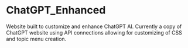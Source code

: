 # ChatGPT_Enhanced
Website built to customize and enhance ChatGPT AI. 
Currently a copy of ChatGPT website using API connections allowing for customizing of CSS and topic menu creation. 
